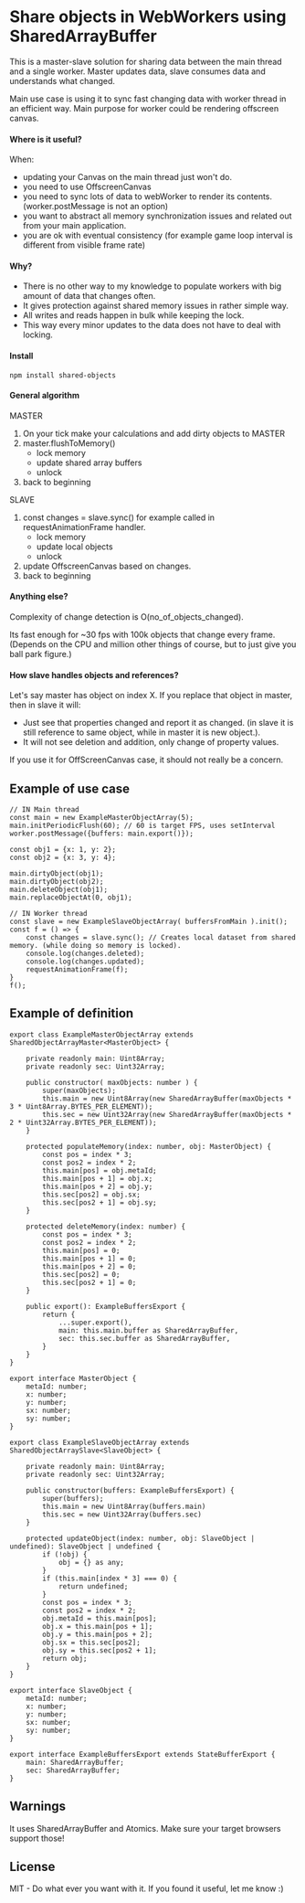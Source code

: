 # Share objects in WebWorkers using SharedArrayBuffer

This is a master-slave solution for sharing data between the main thread and a single worker.
Master updates data, slave consumes data and understands what changed.

Main use case is using it to sync fast changing data with worker thread in an efficient way. Main purpose for 
worker could be rendering offscreen canvas.

#### Where is it useful?
When:
* updating your Canvas on the main thread just won't do.
* you need to use OffscreenCanvas 
* you need to sync lots of data to webWorker to render its contents. (worker.postMessage is not an option)
* you want to abstract all memory synchronization issues and related out from your main application.
* you are ok with eventual consistency (for example game loop interval is different from visible frame rate)

#### Why?
* There is no other way to my knowledge to populate workers with big amount of data that changes often.
* It gives protection against shared memory issues in rather simple way. 
* All writes and reads happen in bulk while keeping the lock. 
* This way every minor updates to the data does not have to deal with locking.

#### Install
```
npm install shared-objects
```

#### General algorithm
MASTER
1) On your tick make your calculations and add dirty objects to MASTER
2) master.flushToMemory()
     - lock memory
     - update shared array buffers
     - unlock
3) back to beginning

SLAVE
1) const changes = slave.sync() for example called in requestAnimationFrame handler.
     - lock memory
     - update local objects
     - unlock
2) update OffscreenCanvas based on changes.
3) back to beginning

#### Anything else?
Complexity of change detection is O(no_of_objects_changed).

Its fast enough for ~30 fps with 100k objects that change every frame. 
(Depends on the CPU and million other things of course, but to just give you ball park figure.)

#### How slave handles objects and references?
Let's say master has object on index X. If you replace that object in master, then in slave it will:
* Just see that properties changed and report it as changed. (in slave it is still reference to same object, while in master it is new object.).
* It will not see deletion and addition, only change of property values.

If you use it for OffScreenCanvas case, it should not really be a concern.

## Example of use case
```
// IN Main thread
const main = new ExampleMasterObjectArray(5);
main.initPeriodicFlush(60); // 60 is target FPS, uses setInterval
worker.postMessage({buffers: main.export()});

const obj1 = {x: 1, y: 2};
const obj2 = {x: 3, y: 4};

main.dirtyObject(obj1);
main.dirtyObject(obj2);
main.deleteObject(obj1);
main.replaceObjectAt(0, obj1);

// IN Worker thread
const slave = new ExampleSlaveObjectArray( buffersFromMain ).init();
const f = () => {
    const changes = slave.sync(); // Creates local dataset from shared memory. (while doing so memory is locked).
    console.log(changes.deleted);
    console.log(changes.updated);
    requestAnimationFrame(f);
}
f();
```

## Example of definition
```
export class ExampleMasterObjectArray extends SharedObjectArrayMaster<MasterObject> {

    private readonly main: Uint8Array;
    private readonly sec: Uint32Array;

    public constructor( maxObjects: number ) {
        super(maxObjects);
        this.main = new Uint8Array(new SharedArrayBuffer(maxObjects * 3 * Uint8Array.BYTES_PER_ELEMENT));
        this.sec = new Uint32Array(new SharedArrayBuffer(maxObjects * 2 * Uint32Array.BYTES_PER_ELEMENT));
    }

    protected populateMemory(index: number, obj: MasterObject) {
        const pos = index * 3;
        const pos2 = index * 2;
        this.main[pos] = obj.metaId;
        this.main[pos + 1] = obj.x;
        this.main[pos + 2] = obj.y;
        this.sec[pos2] = obj.sx;
        this.sec[pos2 + 1] = obj.sy;
    }

    protected deleteMemory(index: number) {
        const pos = index * 3;
        const pos2 = index * 2;
        this.main[pos] = 0;
        this.main[pos + 1] = 0;
        this.main[pos + 2] = 0;
        this.sec[pos2] = 0;
        this.sec[pos2 + 1] = 0;
    }

    public export(): ExampleBuffersExport {
        return {
            ...super.export(),
            main: this.main.buffer as SharedArrayBuffer,
            sec: this.sec.buffer as SharedArrayBuffer,
        }
    }
}

export interface MasterObject {
    metaId: number;
    x: number;
    y: number;
    sx: number;
    sy: number;
}

export class ExampleSlaveObjectArray extends SharedObjectArraySlave<SlaveObject> {

    private readonly main: Uint8Array;
    private readonly sec: Uint32Array;

    public constructor(buffers: ExampleBuffersExport) {
        super(buffers);
        this.main = new Uint8Array(buffers.main)
        this.sec = new Uint32Array(buffers.sec)
    }

    protected updateObject(index: number, obj: SlaveObject | undefined): SlaveObject | undefined {
        if (!obj) {
            obj = {} as any;
        }
        if (this.main[index * 3] === 0) {
            return undefined;
        }
        const pos = index * 3;
        const pos2 = index * 2;
        obj.metaId = this.main[pos];
        obj.x = this.main[pos + 1];
        obj.y = this.main[pos + 2];
        obj.sx = this.sec[pos2];
        obj.sy = this.sec[pos2 + 1];
        return obj;
    }
}

export interface SlaveObject {
    metaId: number;
    x: number;
    y: number;
    sx: number;
    sy: number;
}

export interface ExampleBuffersExport extends StateBufferExport {
    main: SharedArrayBuffer;
    sec: SharedArrayBuffer;
}
```

## Warnings
It uses SharedArrayBuffer and Atomics. Make sure your target browsers support those!

## License
MIT - Do what ever you want with it. If you found it useful, let me know :)
